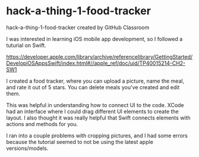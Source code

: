 # hack-a-thing-1-food-tracker
hack-a-thing-1-food-tracker created by GitHub Classroom

I was interested in learning iOS mobile app development, so I followed a tuturial on Swift. 

https://developer.apple.com/library/archive/referencelibrary/GettingStarted/DevelopiOSAppsSwift/index.html#//apple_ref/doc/uid/TP40015214-CH2-SW1

I created a food tracker, where you can upload a picture, name the meal, and rate it out of 5 stars. You can delete meals you've created and edit them.

This was helpful in understanding how to connect UI to the code. XCode had an interface where I could drag different UI elements to create the layout. I also thought it was really helpful that Swift connects elements with actions and methods for you.

I ran into a couple problems with cropping pictures, and I had some errors because the tutorial seemed to not be using the latest apple versions/models.
